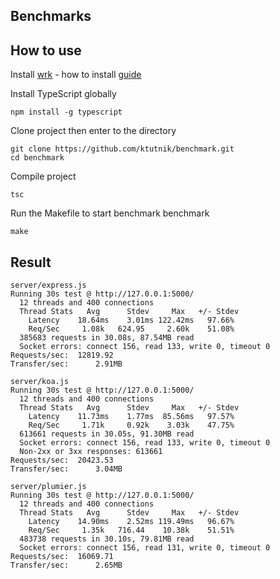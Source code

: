 ## Benchmarks


## How to use

Install [wrk](https://github.com/wg/wrk) - how to install [guide](https://github.com/wg/wrk/wiki/Installing-Wrk-on-Linux)

Install TypeScript globally

```
npm install -g typescript
```

Clone project then enter to the directory

```
git clone https://github.com/ktutnik/benchmark.git
cd benchmark
```

Compile project

```
tsc
```

Run the Makefile to start benchmark benchmark

```
make
```

## Result

```
server/express.js
Running 30s test @ http://127.0.0.1:5000/
  12 threads and 400 connections
  Thread Stats   Avg      Stdev     Max   +/- Stdev
    Latency    18.64ms    3.01ms 122.42ms   97.66%
    Req/Sec     1.08k   624.95     2.60k    51.08%
  385683 requests in 30.08s, 87.54MB read
  Socket errors: connect 156, read 133, write 0, timeout 0
Requests/sec:  12819.92
Transfer/sec:      2.91MB

server/koa.js
Running 30s test @ http://127.0.0.1:5000/
  12 threads and 400 connections
  Thread Stats   Avg      Stdev     Max   +/- Stdev
    Latency    11.73ms    1.77ms  85.56ms   97.57%
    Req/Sec     1.71k     0.92k    3.03k    47.75%
  613661 requests in 30.05s, 91.30MB read
  Socket errors: connect 156, read 133, write 0, timeout 0
  Non-2xx or 3xx responses: 613661
Requests/sec:  20423.53
Transfer/sec:      3.04MB

server/plumier.js
Running 30s test @ http://127.0.0.1:5000/
  12 threads and 400 connections
  Thread Stats   Avg      Stdev     Max   +/- Stdev
    Latency    14.90ms    2.52ms 119.49ms   96.67%
    Req/Sec     1.35k   716.44    10.38k    51.51%
  483738 requests in 30.10s, 79.81MB read
  Socket errors: connect 156, read 131, write 0, timeout 0
Requests/sec:  16069.71
Transfer/sec:      2.65MB
```
